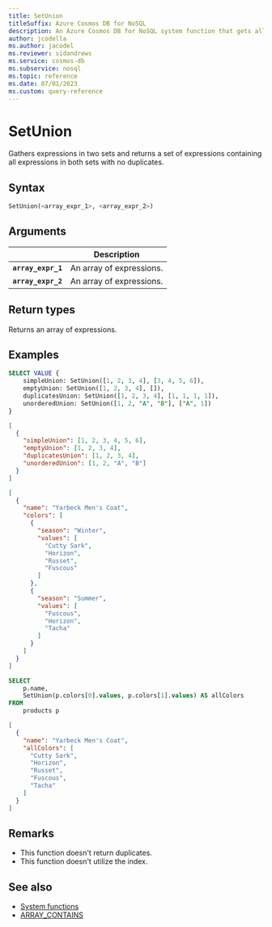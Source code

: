 ```yaml
---
title: SetUnion
titleSuffix: Azure Cosmos DB for NoSQL
description: An Azure Cosmos DB for NoSQL system function that gets all expressions in two sets.
author: jcodella
ms.author: jacodel
ms.reviewer: sidandrews
ms.service: cosmos-db
ms.subservice: nosql
ms.topic: reference
ms.date: 07/01/2023
ms.custom: query-reference
---
```


# SetUnion

Gathers expressions in two sets and returns a set of expressions containing all expressions in both sets with no duplicates.

## Syntax

```sql
SetUnion(<array_expr_1>, <array_expr_2>)
```

## Arguments

| | Description |
| --- | --- |
| **`array_expr_1`** | An array of expressions. |
| **`array_expr_2`** | An array of expressions. |

## Return types

Returns an array of expressions.

## Examples



```sql
SELECT VALUE {
    simpleUnion: SetUnion([1, 2, 3, 4], [3, 4, 5, 6]),
    emptyUnion: SetUnion([1, 2, 3, 4], []),
    duplicatesUnion: SetUnion([1, 2, 3, 4], [1, 1, 1, 1]),
    unorderedUnion: SetUnion([1, 2, "A", "B"], ["A", 1])
}
```

```json
[
  {
    "simpleUnion": [1, 2, 3, 4, 5, 6],
    "emptyUnion": [1, 2, 3, 4],
    "duplicatesUnion": [1, 2, 3, 4],
    "unorderedUnion": [1, 2, "A", "B"]
  }
]
```



```json
[
  {
    "name": "Yarbeck Men's Coat",
    "colors": [
      {
        "season": "Winter",
        "values": [
          "Cutty Sark",
          "Horizon",
          "Russet",
          "Fuscous"
        ]
      },
      {
        "season": "Summer",
        "values": [
          "Fuscous",
          "Horizon",
          "Tacha"
        ]
      }
    ]
  }
]
```

```sql
SELECT
    p.name,    
    SetUnion(p.colors[0].values, p.colors[1].values) AS allColors
FROM
    products p
```

```json
[
  {
    "name": "Yarbeck Men's Coat",
    "allColors": [
      "Cutty Sark",
      "Horizon",
      "Russet",
      "Fuscous",
      "Tacha"
    ]
  }
]
```

## Remarks

- This function doesn't return duplicates.
- This function doesn't utilize the index.

## See also

- [System functions](system-functions.yml)
- [ARRAY_CONTAINS](array-contains.md)

